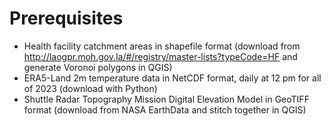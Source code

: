 # Prerequisites

- Health facility catchment areas in shapefile format (download from http://laogpr.moh.gov.la/#/registry/master-lists?typeCode=HF and generate Voronoi polygons in QGIS)
- ERA5-Land 2m temperature data in NetCDF format, daily at 12 pm for all of 2023 (download with Python)
- Shuttle Radar Topography Mission Digital Elevation Model in GeoTIFF format (download from NASA EarthData and stitch together in QGIS)
